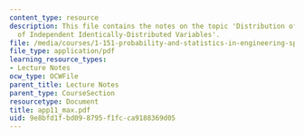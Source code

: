```yaml
---
content_type: resource
description: This file contains the notes on the topic 'Distribution of the Maximum
  of Independent Identically-Distributed Variables'.
file: /media/courses/1-151-probability-and-statistics-in-engineering-spring-2005/9e8bfd1fbd098795f1fcca9188369d05_app11_max.pdf
file_type: application/pdf
learning_resource_types:
- Lecture Notes
ocw_type: OCWFile
parent_title: Lecture Notes
parent_type: CourseSection
resourcetype: Document
title: app11_max.pdf
uid: 9e8bfd1f-bd09-8795-f1fc-ca9188369d05
---
```

